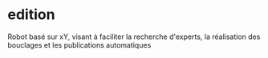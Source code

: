 # edition
Robot basé sur xY, visant à faciliter la recherche d'experts, la réalisation des bouclages et les publications automatiques
